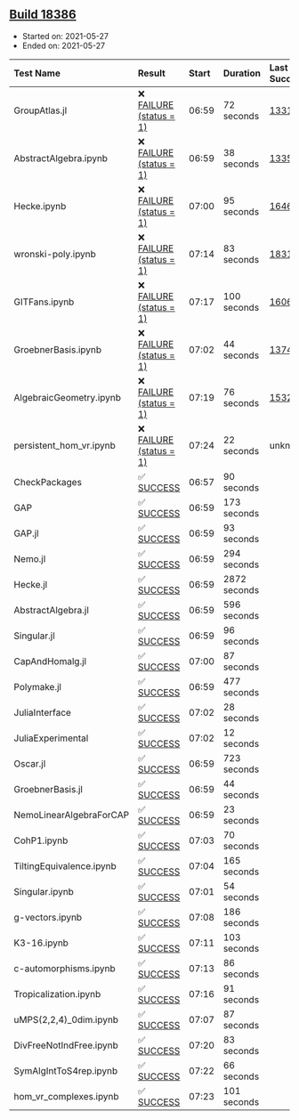 ## [Build 18386](https://oscarci.mathematik.uni-kl.de/job/oscar/18386/)

* Started on: 2021-05-27
* Ended on: 2021-05-27

| Test Name    | Result | Start | Duration | Last Success | First Failure |
|:-------------|:-------|:------|:---------|:-------------|:--------------|
| GroupAtlas.jl | ❌ [FAILURE (status = 1)](https://oscarci.mathematik.uni-kl.de/job/oscar/18386/artifact/logs/build-18386/GroupAtlas.jl.log) | 06:59 | 72 seconds | [13311](https://oscarci.mathematik.uni-kl.de/job/oscar/13311/) | [13312](https://oscarci.mathematik.uni-kl.de/job/oscar/13312/) |
| AbstractAlgebra.ipynb | ❌ [FAILURE (status = 1)](https://oscarci.mathematik.uni-kl.de/job/oscar/18386/artifact/logs/build-18386/AbstractAlgebra.ipynb.log) | 06:59 | 38 seconds | [13355](https://oscarci.mathematik.uni-kl.de/job/oscar/13355/) | [13356](https://oscarci.mathematik.uni-kl.de/job/oscar/13356/) |
| Hecke.ipynb | ❌ [FAILURE (status = 1)](https://oscarci.mathematik.uni-kl.de/job/oscar/18386/artifact/logs/build-18386/Hecke.ipynb.log) | 07:00 | 95 seconds | [16463](https://oscarci.mathematik.uni-kl.de/job/oscar/16463/) | [16464](https://oscarci.mathematik.uni-kl.de/job/oscar/16464/) |
| wronski-poly.ipynb | ❌ [FAILURE (status = 1)](https://oscarci.mathematik.uni-kl.de/job/oscar/18386/artifact/logs/build-18386/wronski-poly.ipynb.log) | 07:14 | 83 seconds | [18314](https://oscarci.mathematik.uni-kl.de/job/oscar/18314/) | [18315](https://oscarci.mathematik.uni-kl.de/job/oscar/18315/) |
| GITFans.ipynb | ❌ [FAILURE (status = 1)](https://oscarci.mathematik.uni-kl.de/job/oscar/18386/artifact/logs/build-18386/GITFans.ipynb.log) | 07:17 | 100 seconds | [16068](https://oscarci.mathematik.uni-kl.de/job/oscar/16068/) | [16069](https://oscarci.mathematik.uni-kl.de/job/oscar/16069/) |
| GroebnerBasis.ipynb | ❌ [FAILURE (status = 1)](https://oscarci.mathematik.uni-kl.de/job/oscar/18386/artifact/logs/build-18386/GroebnerBasis.ipynb.log) | 07:02 | 44 seconds | [13748](https://oscarci.mathematik.uni-kl.de/job/oscar/13748/) | [13749](https://oscarci.mathematik.uni-kl.de/job/oscar/13749/) |
| AlgebraicGeometry.ipynb | ❌ [FAILURE (status = 1)](https://oscarci.mathematik.uni-kl.de/job/oscar/18386/artifact/logs/build-18386/AlgebraicGeometry.ipynb.log) | 07:19 | 76 seconds | [15322](https://oscarci.mathematik.uni-kl.de/job/oscar/15322/) | [15323](https://oscarci.mathematik.uni-kl.de/job/oscar/15323/) |
| persistent_hom_vr.ipynb | ❌ [FAILURE (status = 1)](https://oscarci.mathematik.uni-kl.de/job/oscar/18386/artifact/logs/build-18386/persistent_hom_vr.ipynb.log) | 07:24 | 22 seconds | unknown | unknown |
| CheckPackages | ✅ [SUCCESS](https://oscarci.mathematik.uni-kl.de/job/oscar/18386/artifact/logs/build-18386/CheckPackages.log) | 06:57 | 90 seconds |  |  |
| GAP | ✅ [SUCCESS](https://oscarci.mathematik.uni-kl.de/job/oscar/18386/artifact/logs/build-18386/GAP.log) | 06:59 | 173 seconds |  |  |
| GAP.jl | ✅ [SUCCESS](https://oscarci.mathematik.uni-kl.de/job/oscar/18386/artifact/logs/build-18386/GAP.jl.log) | 06:59 | 93 seconds |  |  |
| Nemo.jl | ✅ [SUCCESS](https://oscarci.mathematik.uni-kl.de/job/oscar/18386/artifact/logs/build-18386/Nemo.jl.log) | 06:59 | 294 seconds |  |  |
| Hecke.jl | ✅ [SUCCESS](https://oscarci.mathematik.uni-kl.de/job/oscar/18386/artifact/logs/build-18386/Hecke.jl.log) | 06:59 | 2872 seconds |  |  |
| AbstractAlgebra.jl | ✅ [SUCCESS](https://oscarci.mathematik.uni-kl.de/job/oscar/18386/artifact/logs/build-18386/AbstractAlgebra.jl.log) | 06:59 | 596 seconds |  |  |
| Singular.jl | ✅ [SUCCESS](https://oscarci.mathematik.uni-kl.de/job/oscar/18386/artifact/logs/build-18386/Singular.jl.log) | 06:59 | 96 seconds |  |  |
| CapAndHomalg.jl | ✅ [SUCCESS](https://oscarci.mathematik.uni-kl.de/job/oscar/18386/artifact/logs/build-18386/CapAndHomalg.jl.log) | 07:00 | 87 seconds |  |  |
| Polymake.jl | ✅ [SUCCESS](https://oscarci.mathematik.uni-kl.de/job/oscar/18386/artifact/logs/build-18386/Polymake.jl.log) | 06:59 | 477 seconds |  |  |
| JuliaInterface | ✅ [SUCCESS](https://oscarci.mathematik.uni-kl.de/job/oscar/18386/artifact/logs/build-18386/JuliaInterface.log) | 07:02 | 28 seconds |  |  |
| JuliaExperimental | ✅ [SUCCESS](https://oscarci.mathematik.uni-kl.de/job/oscar/18386/artifact/logs/build-18386/JuliaExperimental.log) | 07:02 | 12 seconds |  |  |
| Oscar.jl | ✅ [SUCCESS](https://oscarci.mathematik.uni-kl.de/job/oscar/18386/artifact/logs/build-18386/Oscar.jl.log) | 06:59 | 723 seconds |  |  |
| GroebnerBasis.jl | ✅ [SUCCESS](https://oscarci.mathematik.uni-kl.de/job/oscar/18386/artifact/logs/build-18386/GroebnerBasis.jl.log) | 06:59 | 44 seconds |  |  |
| NemoLinearAlgebraForCAP | ✅ [SUCCESS](https://oscarci.mathematik.uni-kl.de/job/oscar/18386/artifact/logs/build-18386/NemoLinearAlgebraForCAP.log) | 06:59 | 23 seconds |  |  |
| CohP1.ipynb | ✅ [SUCCESS](https://oscarci.mathematik.uni-kl.de/job/oscar/18386/artifact/logs/build-18386/CohP1.ipynb.log) | 07:03 | 70 seconds |  |  |
| TiltingEquivalence.ipynb | ✅ [SUCCESS](https://oscarci.mathematik.uni-kl.de/job/oscar/18386/artifact/logs/build-18386/TiltingEquivalence.ipynb.log) | 07:04 | 165 seconds |  |  |
| Singular.ipynb | ✅ [SUCCESS](https://oscarci.mathematik.uni-kl.de/job/oscar/18386/artifact/logs/build-18386/Singular.ipynb.log) | 07:01 | 54 seconds |  |  |
| g-vectors.ipynb | ✅ [SUCCESS](https://oscarci.mathematik.uni-kl.de/job/oscar/18386/artifact/logs/build-18386/g-vectors.ipynb.log) | 07:08 | 186 seconds |  |  |
| K3-16.ipynb | ✅ [SUCCESS](https://oscarci.mathematik.uni-kl.de/job/oscar/18386/artifact/logs/build-18386/K3-16.ipynb.log) | 07:11 | 103 seconds |  |  |
| c-automorphisms.ipynb | ✅ [SUCCESS](https://oscarci.mathematik.uni-kl.de/job/oscar/18386/artifact/logs/build-18386/c-automorphisms.ipynb.log) | 07:13 | 86 seconds |  |  |
| Tropicalization.ipynb | ✅ [SUCCESS](https://oscarci.mathematik.uni-kl.de/job/oscar/18386/artifact/logs/build-18386/Tropicalization.ipynb.log) | 07:16 | 91 seconds |  |  |
| uMPS(2,2,4)_0dim.ipynb | ✅ [SUCCESS](https://oscarci.mathematik.uni-kl.de/job/oscar/18386/artifact/logs/build-18386/uMPS-2-2-4-_0dim.ipynb.log) | 07:07 | 87 seconds |  |  |
| DivFreeNotIndFree.ipynb | ✅ [SUCCESS](https://oscarci.mathematik.uni-kl.de/job/oscar/18386/artifact/logs/build-18386/DivFreeNotIndFree.ipynb.log) | 07:20 | 83 seconds |  |  |
| SymAlgIntToS4rep.ipynb | ✅ [SUCCESS](https://oscarci.mathematik.uni-kl.de/job/oscar/18386/artifact/logs/build-18386/SymAlgIntToS4rep.ipynb.log) | 07:22 | 66 seconds |  |  |
| hom_vr_complexes.ipynb | ✅ [SUCCESS](https://oscarci.mathematik.uni-kl.de/job/oscar/18386/artifact/logs/build-18386/hom_vr_complexes.ipynb.log) | 07:23 | 101 seconds |  |  |
